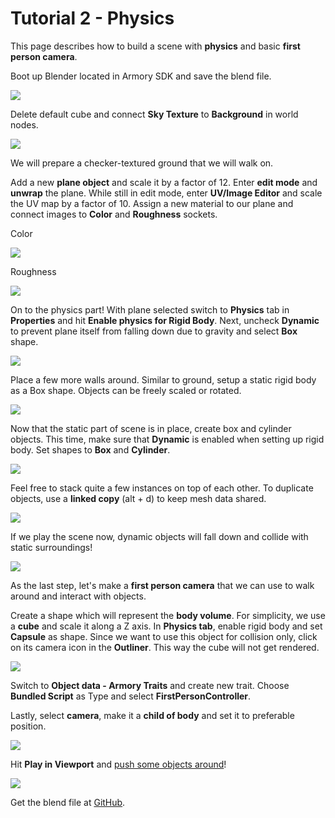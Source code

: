 # Tutorial 2 - Physics

This page describes how to build a scene with **physics** and basic **first person camera**.

Boot up Blender located in Armory SDK and save the blend file.

![](/getting_started/img/scene1/0.jpg)

Delete default cube and connect **Sky Texture** to **Background** in world nodes. 

![](/getting_started/img/scene2/0.jpg)

We will prepare a checker-textured ground that we will walk on.

Add a new **plane object** and scale it by a factor of 12. Enter **edit mode** and **unwrap** the plane. While still in edit mode, enter **UV/Image Editor** and scale the UV map by a factor of 10. Assign a new material to our plane and connect images to **Color** and **Roughness** sockets.

Color

![](/getting_started/img/checker.png)

Roughness

![](/getting_started/img/checker_rough.png)

On to the physics part! With plane selected switch to **Physics** tab in **Properties** and hit **Enable physics for Rigid Body**. Next, uncheck **Dynamic** to prevent plane itself from falling down due to gravity and select **Box** shape.

![](/getting_started/img/scene2/1.jpg)

Place a few more walls around. Similar to ground, setup a static rigid body as a Box shape. Objects can be freely scaled or rotated.

![](/getting_started/img/scene2/2.jpg)

Now that the static part of scene is in place, create box and cylinder objects. This time, make sure that **Dynamic** is enabled when setting up rigid body. Set shapes to **Box** and **Cylinder**.

![](/getting_started/img/scene2/3.jpg)

Feel free to stack quite a few instances on top of each other. To duplicate objects, use a **linked copy** (alt + d) to keep mesh data shared.

![](/getting_started/img/scene2/4.jpg)

If we play the scene now, dynamic objects will fall down and collide with static surroundings!

![](/getting_started/img/scene2/5.jpg)

As the last step, let's make a **first person camera** that we can use to walk around and interact with objects.

Create a shape which will represent the **body volume**. For simplicity, we use a **cube** and scale it along a Z axis. In **Physics tab**, enable rigid body and set **Capsule** as shape. Since we want to use this object for collision only, click on its camera icon in the **Outliner**. This way the cube will not get rendered.

![](/getting_started/img/scene2/5_.jpg)

Switch to **Object data - Armory Traits** and create new trait. Choose **Bundled Script** as Type and select **FirstPersonController**.

Lastly, select **camera**, make it a **child of body** and set it to preferable position.

![](/getting_started/img/scene2/6.jpg)

Hit **Play in Viewport** and [push some objects around](http://armory3d.org/demo/scene2)!

![](/getting_started/img/scene2/7.jpg)

Get the blend file at [GitHub](https://github.com/armory3d/armory_examples/tree/master/tutorial2).
